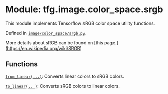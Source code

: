 <div itemscope itemtype="http://developers.google.com/ReferenceObject">
<meta itemprop="name" content="tfg.image.color_space.srgb" />
<meta itemprop="path" content="Stable" />
</div>

# Module: tfg.image.color_space.srgb

This module implements Tensorflow sRGB color space utility functions.



Defined in [`image/color_space/srgb.py`](https://cs.corp.google.com/#piper///depot/google3/third_party/py/tensorflow_graphics/image/color_space/srgb.py).

<!-- Placeholder for "Used in" -->

More details about sRGB can be found on [this page.]
(https://en.wikipedia.org/wiki/SRGB)

## Functions

[`from_linear(...)`](../../../tfg/image/color_space/srgb/from_linear.md): Converts linear colors to sRGB colors.

[`to_linear(...)`](../../../tfg/image/color_space/srgb/to_linear.md): Converts sRGB colors to linear colors.

